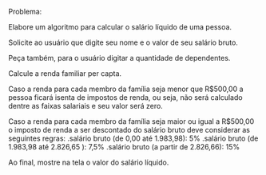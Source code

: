 Problema:

Elabore um algoritmo para calcular o salário líquido de uma pessoa.

Solicite ao usuário que digite seu nome e o valor de seu salário bruto.

Peça também, para o usuário digitar a quantidade de dependentes.

Calcule a renda familiar per capta.

Caso a renda para cada membro da família seja menor que R$500,00 a pessoa ficará isenta de impostos de renda, ou seja, não será calculado dentre as faixas salariais e seu valor será zero.

Caso a renda para cada membro da família seja maior ou igual a R$500,00 o imposto de renda a ser descontado do salário bruto deve considerar as seguintes regras:
.salário bruto (de 0,00 até 1.983,98): 5%
.salário bruto (de 1.983,98 até 2.826,65 ): 7,5%
.salário bruto (a partir de 2.826,66): 15%

Ao final, mostre na tela o valor do salário líquido.

